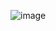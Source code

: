 ![image](https://user-images.githubusercontent.com/45720955/163194203-fc45c310-4cbf-4085-a953-c314419430af.png)
